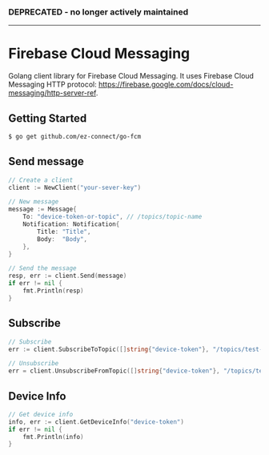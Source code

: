 ### DEPRECATED - no longer actively maintained

---

# Firebase Cloud Messaging

Golang client library for Firebase Cloud Messaging.
It uses Firebase Cloud Messaging HTTP protocol: https://firebase.google.com/docs/cloud-messaging/http-server-ref.

## Getting Started

```sh
$ go get github.com/ez-connect/go-fcm
```

## Send message

```go
// Create a client
client := NewClient("your-sever-key")

// New message
message := Message{
    To: "device-token-or-topic", // /topics/topic-name
    Notification: Notification{
        Title: "Title",
        Body:  "Body",
    },
}

// Send the message
resp, err := client.Send(message)
if err != nil {
    fmt.Println(resp)
}
```
## Subscribe

```go
// Subscribe
err := client.SubscribeToTopic([]string{"device-token"}, "/topics/test-topic-name")

// Unsubscribe
err = client.UnsubscribeFromTopic([]string{"device-token"}, "/topics/test-topic-name")
```

## Device Info

```go
// Get device info
info, err := client.GetDeviceInfo("device-token")
if err != nil {
    fmt.Println(info)
}
```
